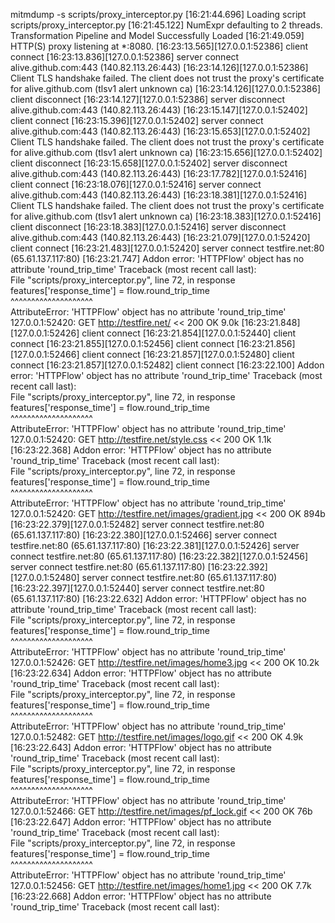 mitmdump -s scripts/proxy_interceptor.py
[16:21:44.696] Loading script scripts/proxy_interceptor.py
[16:21:45.122] NumExpr defaulting to 2 threads.
Transformation Pipeline and Model Successfully Loaded
[16:21:49.059] HTTP(S) proxy listening at *:8080.
[16:23:13.565][127.0.0.1:52386] client connect
[16:23:13.836][127.0.0.1:52386] server connect alive.github.com:443 (140.82.113.26:443)
[16:23:14.126][127.0.0.1:52386] Client TLS handshake failed. The client does not trust the proxy's certificate for alive.github.com (tlsv1 alert unknown ca)
[16:23:14.126][127.0.0.1:52386] client disconnect
[16:23:14.127][127.0.0.1:52386] server disconnect alive.github.com:443 (140.82.113.26:443)
[16:23:15.147][127.0.0.1:52402] client connect
[16:23:15.396][127.0.0.1:52402] server connect alive.github.com:443 (140.82.113.26:443)
[16:23:15.653][127.0.0.1:52402] Client TLS handshake failed. The client does not trust the proxy's certificate for alive.github.com (tlsv1 alert unknown ca)
[16:23:15.656][127.0.0.1:52402] client disconnect
[16:23:15.658][127.0.0.1:52402] server disconnect alive.github.com:443 (140.82.113.26:443)
[16:23:17.782][127.0.0.1:52416] client connect
[16:23:18.076][127.0.0.1:52416] server connect alive.github.com:443 (140.82.113.26:443)
[16:23:18.381][127.0.0.1:52416] Client TLS handshake failed. The client does not trust the proxy's certificate for alive.github.com (tlsv1 alert unknown ca)
[16:23:18.383][127.0.0.1:52416] client disconnect
[16:23:18.383][127.0.0.1:52416] server disconnect alive.github.com:443 (140.82.113.26:443)
[16:23:21.079][127.0.0.1:52420] client connect
[16:23:21.483][127.0.0.1:52420] server connect testfire.net:80 (65.61.137.117:80)
[16:23:21.747] Addon error: 'HTTPFlow' object has no attribute 'round_trip_time'
Traceback (most recent call last):                                                                                                                                                                                                         
  File "scripts/proxy_interceptor.py", line 72, in response                                                                                                                                                                                
    features['response_time'] = flow.round_trip_time                                                                                                                                                                                       
                                ^^^^^^^^^^^^^^^^^^^^                                                                                                                                                                                       
AttributeError: 'HTTPFlow' object has no attribute 'round_trip_time'                                                                                                                                                                       
127.0.0.1:52420: GET http://testfire.net/
              << 200 OK 9.0k
[16:23:21.848][127.0.0.1:52426] client connect
[16:23:21.854][127.0.0.1:52440] client connect
[16:23:21.855][127.0.0.1:52456] client connect
[16:23:21.856][127.0.0.1:52466] client connect
[16:23:21.857][127.0.0.1:52480] client connect
[16:23:21.857][127.0.0.1:52482] client connect
[16:23:22.100] Addon error: 'HTTPFlow' object has no attribute 'round_trip_time'
Traceback (most recent call last):                                                                                                                                                                                                         
  File "scripts/proxy_interceptor.py", line 72, in response                                                                                                                                                                                
    features['response_time'] = flow.round_trip_time                                                                                                                                                                                       
                                ^^^^^^^^^^^^^^^^^^^^                                                                                                                                                                                       
AttributeError: 'HTTPFlow' object has no attribute 'round_trip_time'                                                                                                                                                                       
127.0.0.1:52420: GET http://testfire.net/style.css
              << 200 OK 1.1k
[16:23:22.368] Addon error: 'HTTPFlow' object has no attribute 'round_trip_time'
Traceback (most recent call last):                                                                                                                                                                                                         
  File "scripts/proxy_interceptor.py", line 72, in response                                                                                                                                                                                
    features['response_time'] = flow.round_trip_time                                                                                                                                                                                       
                                ^^^^^^^^^^^^^^^^^^^^                                                                                                                                                                                       
AttributeError: 'HTTPFlow' object has no attribute 'round_trip_time'                                                                                                                                                                       
127.0.0.1:52420: GET http://testfire.net/images/gradient.jpg
              << 200 OK 894b
[16:23:22.379][127.0.0.1:52482] server connect testfire.net:80 (65.61.137.117:80)
[16:23:22.380][127.0.0.1:52466] server connect testfire.net:80 (65.61.137.117:80)
[16:23:22.381][127.0.0.1:52426] server connect testfire.net:80 (65.61.137.117:80)
[16:23:22.382][127.0.0.1:52456] server connect testfire.net:80 (65.61.137.117:80)
[16:23:22.392][127.0.0.1:52480] server connect testfire.net:80 (65.61.137.117:80)
[16:23:22.397][127.0.0.1:52440] server connect testfire.net:80 (65.61.137.117:80)
[16:23:22.632] Addon error: 'HTTPFlow' object has no attribute 'round_trip_time'
Traceback (most recent call last):                                                                                                                                                                                                         
  File "scripts/proxy_interceptor.py", line 72, in response                                                                                                                                                                                
    features['response_time'] = flow.round_trip_time                                                                                                                                                                                       
                                ^^^^^^^^^^^^^^^^^^^^                                                                                                                                                                                       
AttributeError: 'HTTPFlow' object has no attribute 'round_trip_time'                                                                                                                                                                       
127.0.0.1:52426: GET http://testfire.net/images/home3.jpg
              << 200 OK 10.2k
[16:23:22.634] Addon error: 'HTTPFlow' object has no attribute 'round_trip_time'
Traceback (most recent call last):                                                                                                                                                                                                         
  File "scripts/proxy_interceptor.py", line 72, in response                                                                                                                                                                                
    features['response_time'] = flow.round_trip_time                                                                                                                                                                                       
                                ^^^^^^^^^^^^^^^^^^^^                                                                                                                                                                                       
AttributeError: 'HTTPFlow' object has no attribute 'round_trip_time'                                                                                                                                                                       
127.0.0.1:52482: GET http://testfire.net/images/logo.gif
              << 200 OK 4.9k
[16:23:22.643] Addon error: 'HTTPFlow' object has no attribute 'round_trip_time'
Traceback (most recent call last):                                                                                                                                                                                                         
  File "scripts/proxy_interceptor.py", line 72, in response                                                                                                                                                                                
    features['response_time'] = flow.round_trip_time                                                                                                                                                                                       
                                ^^^^^^^^^^^^^^^^^^^^                                                                                                                                                                                       
AttributeError: 'HTTPFlow' object has no attribute 'round_trip_time'                                                                                                                                                                       
127.0.0.1:52466: GET http://testfire.net/images/pf_lock.gif
              << 200 OK 76b
[16:23:22.647] Addon error: 'HTTPFlow' object has no attribute 'round_trip_time'
Traceback (most recent call last):                                                                                                                                                                                                         
  File "scripts/proxy_interceptor.py", line 72, in response                                                                                                                                                                                
    features['response_time'] = flow.round_trip_time                                                                                                                                                                                       
                                ^^^^^^^^^^^^^^^^^^^^                                                                                                                                                                                       
AttributeError: 'HTTPFlow' object has no attribute 'round_trip_time'                                                                                                                                                                       
127.0.0.1:52456: GET http://testfire.net/images/home1.jpg
              << 200 OK 7.7k
[16:23:22.668] Addon error: 'HTTPFlow' object has no attribute 'round_trip_time'
Traceback (most recent call last):                                                     
